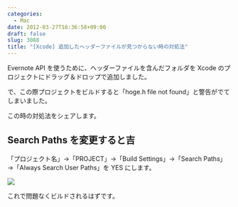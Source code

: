 ```yaml
---
categories:
  - Mac
date: 2012-03-27T16:36:58+09:00
draft: false
slug: 3088
title: "[Xcode] 追加したヘッダーファイルが見つからない時の対処法"
---
```


Evernote API を使うために、ヘッダーファイルを含んだフォルダを Xcode のプロジェクトにドラッグ＆ドロップで追加しました。

で、この際プロジェクトをビルドすると「hoge.h file not found」と警告がでてしまいました。

この時の対処法をシェアします。

## Search Paths を変更すると吉

「プロジェクト名」→「PROJECT」→「Build Settings」→「Search Paths」→「Always Search User Paths」を YES にします。

![](/images/2012/03/3088_1.png)

これで問題なくビルドされるはずです。
